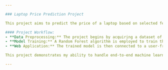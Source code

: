 ```yaml
---

### Laptop Price Prediction Project

This project aims to predict the price of a laptop based on selected features, utilizing a machine learning model integrated into a web application. The entire process, from data preprocessing to model deployment, is implemented using Python.

#### Project Workflow:
- **Data Preprocessing:** The project begins by acquiring a dataset of laptop features and prices. Using NumPy and Pandas, the data is cleaned, transformed, and prepared for model training.
- **Model Training:** A Random Forest algorithm is employed to train the model, leveraging its ability to handle complex data relationships and provide accurate predictions based on the selected features.
- **Web Application:** The trained model is then connected to a user-friendly web application built using the Python Flask framework. This allows users to input laptop features and receive a predicted price, making the model accessible and easy to use.

This project demonstrates my ability to handle end-to-end machine learning tasks, from data preprocessing and model training to deploying the model within a web application for real-time predictions.

---
```

